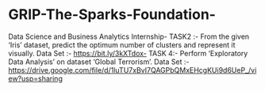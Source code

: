 # GRIP-The-Sparks-Foundation-
Data Science and Business Analytics Internship-
TASK2 :- From the given ‘Iris’ dataset, predict the optimum number of clusters and represent it visually. Data Set :- https://bit.ly/3kXTdox-
TASK 4:- Perform ‘Exploratory Data Analysis’ on dataset ‘Global Terrorism’. Data Set :- https://drive.google.com/file/d/1luTU7xBvI7QAGPbQMxEHcgKUi9d6UeP_/view?usp=sharing 
